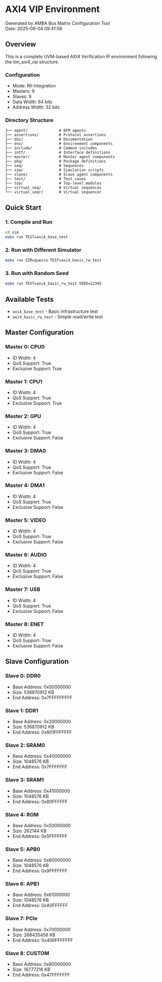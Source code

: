# AXI4 VIP Environment

Generated by AMBA Bus Matrix Configuration Tool  
Date: 2025-08-04 09:41:58

## Overview

This is a complete UVM-based AXI4 Verification IP environment following the tim_axi4_vip structure.

### Configuration
- Mode: Rtl Integration
- Masters: 9
- Slaves: 9
- Data Width: 64 bits
- Address Width: 32 bits

### Directory Structure
```
├── agent/              # BFM agents
├── assertions/         # Protocol assertions
├── doc/                # Documentation
├── env/                # Environment components
├── include/            # Common includes
├── intf/               # Interface definitions
├── master/             # Master agent components
├── pkg/                # Package definitions
├── seq/                # Sequences
├── sim/                # Simulation scripts
├── slave/              # Slave agent components
├── test/               # Test cases
├── top/                # Top-level modules
├── virtual_seq/        # Virtual sequences
└── virtual_seqr/       # Virtual sequencer
```

## Quick Start

### 1. Compile and Run
```bash
cd sim
make run TEST=axi4_base_test
```

### 2. Run with Different Simulator
```bash
make run SIM=questa TEST=axi4_basic_rw_test
```

### 3. Run with Random Seed
```bash
make run TEST=axi4_basic_rw_test SEED=12345
```

## Available Tests

- `axi4_base_test` - Basic infrastructure test
- `axi4_basic_rw_test` - Simple read/write test

## Master Configuration

### Master 0: CPU0
- ID Width: 4
- QoS Support: True
- Exclusive Support: True

### Master 1: CPU1
- ID Width: 4
- QoS Support: True
- Exclusive Support: True

### Master 2: GPU
- ID Width: 4
- QoS Support: True
- Exclusive Support: False

### Master 3: DMA0
- ID Width: 4
- QoS Support: True
- Exclusive Support: False

### Master 4: DMA1
- ID Width: 4
- QoS Support: True
- Exclusive Support: False

### Master 5: VIDEO
- ID Width: 4
- QoS Support: True
- Exclusive Support: False

### Master 6: AUDIO
- ID Width: 4
- QoS Support: True
- Exclusive Support: False

### Master 7: USB
- ID Width: 4
- QoS Support: True
- Exclusive Support: False

### Master 8: ENET
- ID Width: 4
- QoS Support: True
- Exclusive Support: False

## Slave Configuration

### Slave 0: DDR0
- Base Address: 0x00000000
- Size: 536870912 KB
- End Address: 0x7FFFFFFFFF

### Slave 1: DDR1
- Base Address: 0x20000000
- Size: 536870912 KB
- End Address: 0x801FFFFFFF

### Slave 2: SRAM0
- Base Address: 0x40000000
- Size: 1048576 KB
- End Address: 0x7FFFFFFF

### Slave 3: SRAM1
- Base Address: 0x41000000
- Size: 1048576 KB
- End Address: 0x80FFFFFF

### Slave 4: ROM
- Base Address: 0x50000000
- Size: 262144 KB
- End Address: 0x5FFFFFFF

### Slave 5: APB0
- Base Address: 0x60000000
- Size: 1048576 KB
- End Address: 0x9FFFFFFF

### Slave 6: APB1
- Base Address: 0x61000000
- Size: 1048576 KB
- End Address: 0xA0FFFFFF

### Slave 7: PCIe
- Base Address: 0x70000000
- Size: 268435456 KB
- End Address: 0x406FFFFFFF

### Slave 8: CUSTOM
- Base Address: 0x80000000
- Size: 16777216 KB
- End Address: 0x47FFFFFFF
